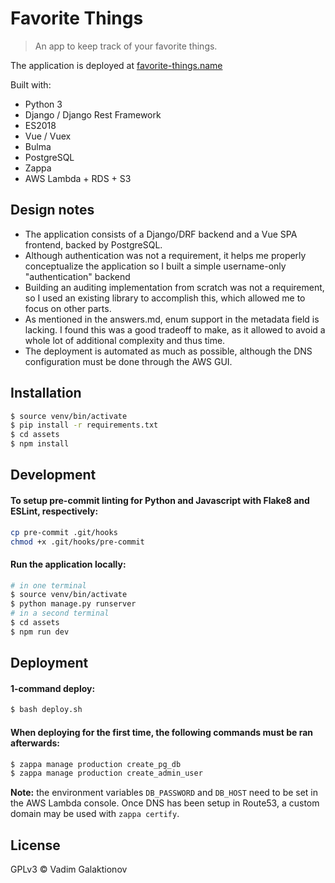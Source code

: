 # Favorite Things

> An app to keep track of your favorite things.

The application is deployed at [favorite-things.name](https://favorite-things.name)

Built with:

- Python 3
- Django / Django Rest Framework
- ES2018
- Vue / Vuex
- Bulma
- PostgreSQL
- Zappa
- AWS Lambda + RDS + S3

## Design notes

- The application consists of a Django/DRF backend and a Vue SPA frontend, backed by PostgreSQL.
- Although authentication was not a requirement, it helps me properly conceptualize the application so
  I built a simple username-only "authentication" backend
- Building an auditing implementation from scratch was not a requirement, so I used an existing library to
  accomplish this, which allowed me to focus on other parts.
- As mentioned in the answers.md, enum support in the metadata field is lacking. I found this was a good tradeoff
  to make, as it allowed to avoid a whole lot of additional complexity and thus time.
- The deployment is automated as much as possible, although the DNS configuration must be done
  through the AWS GUI.

## Installation

```bash
$ source venv/bin/activate
$ pip install -r requirements.txt
$ cd assets
$ npm install
```

## Development

#### To setup pre-commit linting for Python and Javascript with Flake8 and ESLint, respectively:

```bash
cp pre-commit .git/hooks
chmod +x .git/hooks/pre-commit
```

#### Run the application locally:

```bash
# in one terminal
$ source venv/bin/activate
$ python manage.py runserver
# in a second terminal
$ cd assets
$ npm run dev
```

## Deployment

#### 1-command deploy:

```bash
$ bash deploy.sh
```

#### When deploying for the first time, the following commands must be ran afterwards:

```bash
$ zappa manage production create_pg_db
$ zappa manage production create_admin_user
```

**Note:** the environment variables `DB_PASSWORD` and `DB_HOST` need to be set in the AWS Lambda console.
Once DNS has been setup in Route53, a custom domain may be used with `zappa certify`.

## License

GPLv3 © Vadim Galaktionov
